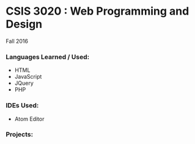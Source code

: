 # CSIS 3020 : Web Programming and Design
Fall 2016

### Languages Learned / Used:
* HTML
* JavaScript
* JQuery
* PHP

### IDEs Used:
* Atom Editor

### Projects:

